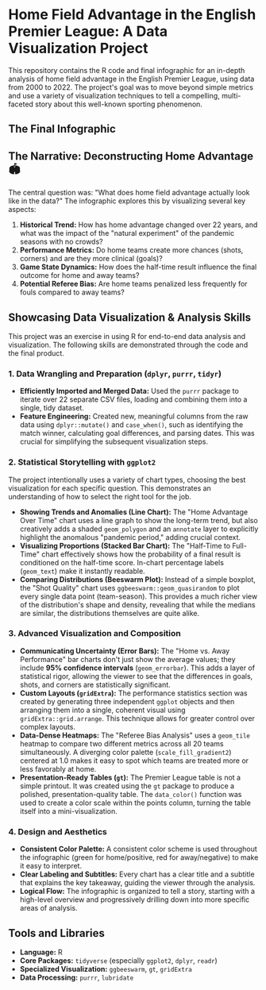 # Home Field Advantage in the English Premier League: A Data Visualization Project

This repository contains the R code and final infographic for an in-depth analysis of home field advantage in the English Premier League, using data from 2000 to 2022. The project's goal was to move beyond simple metrics and use a variety of visualization techniques to tell a compelling, multi-faceted story about this well-known sporting phenomenon.

## The Final Infographic


## The Narrative: Deconstructing Home Advantage 🏟️

The central question was: "What does home field advantage actually look like in the data?" The infographic explores this by visualizing several key aspects:

1.  **Historical Trend:** How has home advantage changed over 22 years, and what was the impact of the "natural experiment" of the pandemic seasons with no crowds?
2.  **Performance Metrics:** Do home teams create more chances (shots, corners) and are they more clinical (goals)?
3.  **Game State Dynamics:** How does the half-time result influence the final outcome for home and away teams?
4.  **Potential Referee Bias:** Are home teams penalized less frequently for fouls compared to away teams?

## Showcasing Data Visualization & Analysis Skills

This project was an exercise in using R for end-to-end data analysis and visualization. The following skills are demonstrated through the code and the final product.

### 1. Data Wrangling and Preparation (`dplyr`, `purrr`, `tidyr`)

-   **Efficiently Imported and Merged Data:** Used the `purrr` package to iterate over 22 separate CSV files, loading and combining them into a single, tidy dataset.
-   **Feature Engineering:** Created new, meaningful columns from the raw data using `dplyr::mutate()` and `case_when()`, such as identifying the match winner, calculating goal differences, and parsing dates. This was crucial for simplifying the subsequent visualization steps.

### 2. Statistical Storytelling with `ggplot2`

The project intentionally uses a variety of chart types, choosing the best visualization for each specific question. This demonstrates an understanding of how to select the right tool for the job.

-   **Showing Trends and Anomalies (Line Chart):** The "Home Advantage Over Time" chart uses a line graph to show the long-term trend, but also creatively adds a shaded `geom_polygon` and an `annotate` layer to explicitly highlight the anomalous "pandemic period," adding crucial context.
-   **Visualizing Proportions (Stacked Bar Chart):** The "Half-Time to Full-Time" chart effectively shows how the probability of a final result is conditioned on the half-time score. In-chart percentage labels (`geom_text`) make it instantly readable.
-   **Comparing Distributions (Beeswarm Plot):** Instead of a simple boxplot, the "Shot Quality" chart uses `ggbeeswarm::geom_quasirandom` to plot every single data point (team-season). This provides a much richer view of the distribution's shape and density, revealing that while the medians are similar, the distributions themselves are quite alike.

### 3. Advanced Visualization and Composition

-   **Communicating Uncertainty (Error Bars):** The "Home vs. Away Performance" bar charts don't just show the average values; they include **95% confidence intervals** (`geom_errorbar`). This adds a layer of statistical rigor, allowing the viewer to see that the differences in goals, shots, and corners are statistically significant.
-   **Custom Layouts (`gridExtra`):** The performance statistics section was created by generating three independent `ggplot` objects and then arranging them into a single, coherent visual using `gridExtra::grid.arrange`. This technique allows for greater control over complex layouts.
-   **Data-Dense Heatmaps:** The "Referee Bias Analysis" uses a `geom_tile` heatmap to compare two different metrics across all 20 teams simultaneously. A diverging color palette (`scale_fill_gradient2`) centered at 1.0 makes it easy to spot which teams are treated more or less favorably at home.
-   **Presentation-Ready Tables (`gt`):** The Premier League table is not a simple printout. It was created using the `gt` package to produce a polished, presentation-quality table. The `data_color()` function was used to create a color scale within the points column, turning the table itself into a mini-visualization.

### 4. Design and Aesthetics

-   **Consistent Color Palette:** A consistent color scheme is used throughout the infographic (green for home/positive, red for away/negative) to make it easy to interpret.
-   **Clear Labeling and Subtitles:** Every chart has a clear title and a subtitle that explains the key takeaway, guiding the viewer through the analysis.
-   **Logical Flow:** The infographic is organized to tell a story, starting with a high-level overview and progressively drilling down into more specific areas of analysis.

## Tools and Libraries

-   **Language:** R
-   **Core Packages:** `tidyverse` (especially `ggplot2`, `dplyr`, `readr`)
-   **Specialized Visualization:** `ggbeeswarm`, `gt`, `gridExtra`
-   **Data Processing:** `purrr`, `lubridate`
